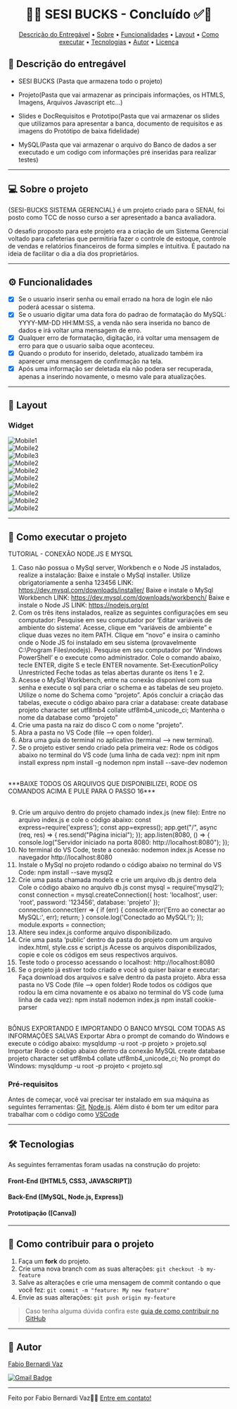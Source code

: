 <!-- MODELO PROJETO FINALIZADO -->
<h1 align="center"> 
	  🚀✅ SESI BUCKS - Concluído ✅🚀
</h1>

<!-- ---------------------------------------------------------------------- -->

<!-- MODELO MENU DE NAVEGAÇÃO -->
<p align="center">
 <a href="#-Descrição-do-entregável">Descrição do Entregável</a> •
 <a href="#-sobre-o-projeto">Sobre</a> •
 <a href="#-funcionalidades">Funcionalidades</a> •
 <a href="#-layout">Layout</a> • 
 <a href="#-como-executar-o-projeto">Como executar</a> • 
 <a href="#-tecnologias">Tecnologias</a> • 
 <a href="#-autor">Autor</a> • 
 <a href="#user-content--licença">Licença</a>
</p>

<!-- ---------------------------------------------------------------------- -->

<!-- MODELO DE DESCRIÇÃO -->
## 📄 Descrição do entregável

<!-- EXEMPLO DE DESCRIÇÃO DE UM PROJETO: -->
- SESI BUCKS (Pasta que armazena todo o projeto)

- Projeto(Pasta que vai armazenar as principais informações, os HTMLS, Imagens, Arquivos Javascript etc...)
 
- Slides e DocRequisitos e Prototipo(Pasta que vai armazenar os slides que utilizamos para apresentar a banca, documento de requisitos e as imagens do Protótipo de baixa fidelidade)

- MySQL(Pasta que vai armazenar o arquivo do Banco de dados a ser executado e um codigo com informações pré inseridas para realizar testes)

---

<!-- ---------------------------------------------------------------------- -->

<!-- MODELO DESCRIÇÃO SOBRE O PROJETO: -->
## 💻 Sobre o projeto

<!-- EXPLICA O MOTIVO DO PROJETO -->
{SESI-BUCKS SISTEMA GERENCIAL} é um projeto criado para o SENAI, foi posto como TCC de nosso curso a ser apresentado a banca avaliadora.

O desafio proposto para este projeto era a criação de um Sistema Gerencial voltado para cafeterias que permitiria fazer o controle de estoque, controle de vendas e relatórios financeiros de forma simples e intuitiva. É pautado na ideia de facilitar o dia a dia dos proprietários.


<!-- LINHA DE DIVISÃO: -->
---

<!-- ---------------------------------------------------------------------- -->

<!-- MODELO FUNCIONALIDADES: -->
## ⚙️ Funcionalidades

<!-- EXEMPLO DE FUNCIONALIDADES: -->
- [x] Se o usuario inserir senha ou email errado na hora de login ele não poderá acessar o sistema.
- [x] Se o usuario digitar uma data fora do padrao de formatação do MySQL: YYYY-MM-DD HH:MM:SS, a venda não sera inserida no banco de dados e irá voltar uma mensagem de erro.
- [x] Qualquer erro de formatação, digitação, irá voltar uma mensagem de erro para que o usuario saiba oque aconteceu.
- [x] Quando o produto for inserido, deletado, atualizado também ira aparecer uma mensagem de confirmação na tela.
- [x] Após uma informação ser deletada ela não podera ser recuperada, apenas a inserindo novamente, o mesmo vale para atualizações.  
---

<!-- ---------------------------------------------------------------------- -->

<!-- EXEMPLO DE LAYOUT: -->
## 🎨 Layout

### Widget

<!-- AQUI VOCÊ PASSA O CAMINHO DA IMAGEM -->
![Mobile1](https://github.com/FabioVazzz/SESI-BUCKS-SistemaGerencial/blob/main/_assets/Tela%20inicial.png)<br>
![Mobile2](https://github.com/FabioVazzz/SESI-BUCKS-SistemaGerencial/blob/main/_assets/Tela%20Login.png)<br>
![Mobile3](https://github.com/FabioVazzz/SESI-BUCKS-SistemaGerencial/blob/main/_assets/Tela%20Cadastro.png)<br>
![Mobile2](https://github.com/FabioVazzz/SESI-BUCKS-SistemaGerencial/blob/main/_assets/Tela%20Sistema%20pg1.png)<br>
![Mobile2](https://github.com/FabioVazzz/SESI-BUCKS-SistemaGerencial/blob/main/_assets/Tela%20Sistema%20pg1%20modo%20dark.png)<br>
![Mobile2](https://github.com/FabioVazzz/SESI-BUCKS-SistemaGerencial/blob/main/_assets/Tela%20Vendas.png)<br>
![Mobile2](https://github.com/FabioVazzz/SESI-BUCKS-SistemaGerencial/blob/main/_assets/Tela%20Estoque.png)<br>
![Mobile2](https://github.com/FabioVazzz/SESI-BUCKS-SistemaGerencial/blob/main/_assets/Tela%20historico.png)<br>
![Mobile2](https://github.com/FabioVazzz/SESI-BUCKS-SistemaGerencial/blob/main/_assets/Tela%20pefil.png)<br>
![Mobile2](https://github.com/FabioVazzz/SESI-BUCKS-SistemaGerencial/blob/main/_assets/Tela%20perfil%20inserir.png)<br>



---

<!-- ---------------------------------------------------------------------- -->

<!-- MODELO DE COMO EXECUTAR O PROJETO -->
## 🚀 Como executar o projeto

TUTORIAL - CONEXÃO NODE.JS E MYSQL
1) Caso não possua o MySql server, Workbench e o Node JS instalados, realize a
instalação:
Baixe e instale o MySql installer.
Utilize obrigatoriamente a senha 123456
LINK:
https://dev.mysql.com/downloads/installer/
Baixe e instale o MySql Workbench
LINK:
https://dev.mysql.com/downloads/workbench/
Baixe e instale o Node JS
LINK:
https://nodejs.org/pt
2) Com os três itens instalados, realize as seguintes configurações em seu computador:
Pesquise em seu computador por ‘Editar variáveis de ambiente do sistema’. Acesse, clique
em “variáveis de ambiente” e clique duas vezes no item PATH. Clique em “novo” e insira o
caminho onde o Node JS foi instalado em seu sistema (provavelmente C:\Program
Files\nodejs).
Pesquise em seu computador por ‘Windows PowerShell’ e o execute como administrador.
Cole o comando abaixo, tecle ENTER, digite S e tecle ENTER novamente.
Set-ExecutionPolicy Unrestricted
Feche todas as telas abertas durante os itens 1 e 2.
3) Acesse o MySql Workbench, entre na conexão disponível com sua senha e execute o sql
para criar o schema e as tabelas de seu projeto. Utilize o nome do Schema como
“projeto”.
Após concluir a criação das tabelas, execute o código abaixo para criar a database:
create database projeto character set utf8mb4 collate utf8mb4_unicode_ci;
Mantenha o nome da database como “projeto”
4) Crie uma pasta na raiz do disco C com o nome "projeto".
5) Abra a pasta no VS Code (file --> open folder).
6) Abra uma guia do terminal no aplicativo (terminal --> new terminal).
7) Se o projeto estiver sendo criado pela primeira vez:
Rode os códigos abaixo no terminal do VS code (uma linha de cada vez):
npm init
npm install express
npm install -g nodemon
npm install --save-dev nodemon

<br>
***BAIXE TODOS OS ARQUIVOS QUE DISPONIBILIZEI, RODE OS COMANDOS ACIMA E PULE PARA O PASSO 16***
<br>
<br>

9) Crie um arquivo dentro do projeto chamado index.js (new file):
Entre no arquivo index.js e cole o código abaixo:
const express=require('express');
const app=express();
app.get("/", async (req, res) => {
 res.send("Página inicial");
});
app.listen(8080, () => {
 console.log("Servidor iniciado na porta 8080: http://localhost:8080");
});
10) No terminal do VS Code, teste a conexão:
nodemon index.js
Acesse no navegador http://localhost:8080
11) Instale o MySql no projeto rodando o código abaixo no terminal do VS Code:
npm install --save mysql2
12) Crie uma pasta chamada models e crie um arquivo db.js dentro dela
Cole o código abaixo no arquivo db.js
const mysql = require('mysql2');
const connection = mysql.createConnection({
 host: 'localhost',
 user: 'root',
 password: '123456',
 database: 'projeto'
});
connection.connect(err => {
 if (err) {
 console.error('Erro ao conectar ao MySQL:', err);
 return;
 }
 console.log('Conectado ao MySQL!');
});
module.exports = connection;
13) Altere seu index.js conforme arquivo disponibilizado.
14) Crie uma pasta ‘public’ dentro da pasta do projeto com um arquivo index.html,
style.css e script.js
Acesse os arquivos disponibilizados, copie e cole os códigos em seus respectivos
arquivos.
15) Teste todo o processo acessando o localhost:
http://localhost:8080
16) Se o projeto já estiver todo criado e você só quiser baixar e executar:
Faça download dos arquivos e salve dentro da pasta projeto.
Abra essa pasta no VS Code (file --> open folder)
Rode todos os códigos que rodou la em cima novamente e os abaixo no terminal do VS code (uma linha de cada vez):
npm install
nodemon index.js
npm install cookie-parser
<br>
BÔNUS
EXPORTANDO E IMPORTANDO O BANCO MYSQL COM TODAS AS INFORMAÇÕES SALVAS
Exportar
Abra o prompt de comando do Windows e execute o código abaixo:
mysqldump -u root -p projeto > projeto.sql
Importar
Rode o código abaixo dentro da conexão MySQL
create database projeto character set utf8mb4 collate utf8mb4_unicode_ci;
No prompt do Windows:
mysqldump -u root -p projeto < projeto.sql

<!-- ---------------------------------------------------------------------- -->

<!-- MODELO DE PRÉ REQUISITOS -->
### Pré-requisitos

Antes de começar, você vai precisar ter instalado em sua máquina as seguintes ferramentas:
[Git](https://git-scm.com), [Node.js](https://nodejs.org/en/). 
Além disto é bom ter um editor para trabalhar com o código como [VSCode](https://code.visualstudio.com/)

---

<!-- ---------------------------------------------------------------------- -->

<!-- MODELO DE TECNOLOGIAS -->
## 🛠 Tecnologias

As seguintes ferramentas foram usadas na construção do projeto:

#### **Front-End**  ([HTML5, CSS3, JAVASCRIPT]) 

#### **Back-End**  ([MySQL, Node.js, Express]) 
#### **Prototipação** ([Canva])

---

<!-- ---------------------------------------------------------------------- -->

<!-- MODELO DE COMO CONTRIBUIR PARA O PROJETO -->
## 💪 Como contribuir para o projeto

1. Faça um **fork** do projeto.
2. Crie uma nova branch com as suas alterações: `git checkout -b my-feature`
3. Salve as alterações e crie uma mensagem de commit contando o que você fez: `git commit -m "feature: My new feature"`
4. Envie as suas alterações: `git push origin my-feature`
> Caso tenha alguma dúvida confira este [guia de como contribuir no GitHub](./CONTRIBUTING.md)

---

<!-- ---------------------------------------------------------------------- -->

<!-- MODELO DE AUTOR-->
## 🦸 Autor

<a href="https://www.linkedin.com/in/fabio-bernardi-vaz-b0a94b280/">
Fabio Bernardi Vaz</a>
 <br />
 
[![Gmail Badge](https://img.shields.io/badge/-fabaoti15@gmail.com-c14438?style=flat-square&logo=Gmail&logoColor=white&link=mailto:fabaoti15@gmail.com)](mailto:fabaoti15@gmail.com)

---

<!-- ---------------------------------------------------------------------- -->

Feito por Fabio Bernardi Vaz👋🏽 [Entre em contato!](https://www.linkedin.com/in/fabio-bernardi-vaz-b0a94b280/)

